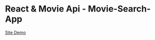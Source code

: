 # React & Movie Api - Movie-Search-App

[Site Demo](https://deadburn-moviesearch-search.netlify.app/)

